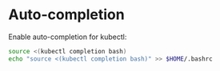 # Auto-completion

Enable auto-completion for kubectl:

```bash
source <(kubectl completion bash)
echo "source <(kubectl completion bash)" >> $HOME/.bashrc
```
